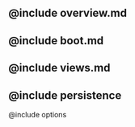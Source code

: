 @include overview.md
---
@include boot.md
---
@include views.md
---
@include persistence
---
@include options
